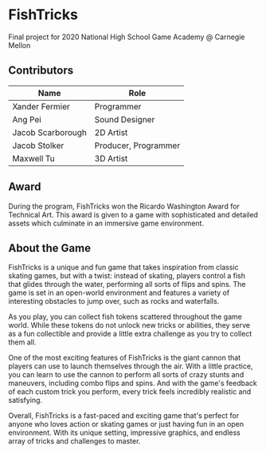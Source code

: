 # FishTricks
Final project for 2020 National High School Game Academy @ Carnegie Mellon

## Contributors
Name | Role
| --------------- | -------------------- |
Xander Fermier    | Programmer
Ang Pei           | Sound Designer
Jacob Scarborough | 2D Artist
Jacob Stolker     | Producer, Programmer
Maxwell Tu        | 3D Artist

## Award
During the program, FishTricks won the Ricardo Washington Award for Technical Art. 
This award is given to a game with sophisticated and detailed assets which culminate in an immersive game environment.
## About the Game
FishTricks is a unique and fun game that takes inspiration from classic skating games, but with a twist: instead of skating, players control a fish that glides through the water, performing all sorts of flips and spins. The game is set in an open-world environment and features a variety of interesting obstacles to jump over, such as rocks and waterfalls.

As you play, you can collect fish tokens scattered throughout the game world. While these tokens do not unlock new tricks or abilities, they serve as a fun collectible and provide a little extra challenge as you try to collect them all.

One of the most exciting features of FishTricks is the giant cannon that players can use to launch themselves through the air. With a little practice, you can learn to use the cannon to perform all sorts of crazy stunts and maneuvers, including combo flips and spins. And with the game's feedback of each custom trick you perform, every trick feels incredibly realistic and satisfying.

Overall, FishTricks is a fast-paced and exciting game that's perfect for anyone who loves action or skating games or just having fun in an open environment. With its unique setting, impressive graphics, and endless array of tricks and challenges to master.


